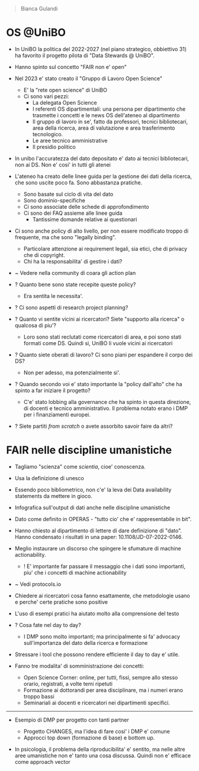 > Bianca Gulandi

# OS @UniBO

- In UniBO la politica del 2022-2027 (nel piano strategico, obbiettivo 31) ha favorito il progetto pilota di "Data Stewards @ UniBO".
- Hanno spinto sul concetto "FAIR non e' open"
- Nel 2023 e' stato creato il "Gruppo di Lavoro Open Science"
    - E' la "rete open science" di UniBO
    - Ci sono vari pezzi:
        - La delegata Open Science
        - I referenti OS dipartimentali: una persona per dipartimento che trasmette i concetti e le news OS dell'ateneo al dipartimento
        - Il gruppo di lavoro in se', fatto da professori, tecnici bibliotecari, area della ricerca, area di valutazione e area trasferimento tecnologico.
        - Le aree tecnico amministrative
        - Il presidio politico
- In unibo l'accuratezza del dato depositato e' dato ai tecnici bibliotecari, non ai DS. Non e' cosi' in tutti gli atenei
- L'ateneo ha creato delle linee guida per la gestione dei dati della ricerca, che sono uscite poco fa. Sono abbastanza pratiche.
    - Sono basate sul ciclo di vita del dato
    - Sono dominio-specifiche
    - Ci sono associate delle schede di approfondimento
    - Ci sono dei FAQ assieme alle linee guida
        - Tantissime domande relative ai questionari
- Ci sono anche policy di alto livello, per non essere modificato troppo di frequente, ma che sono "legally binding".
    - Particolare attenzione ai requirement legali, sia etici, che di privacy che di copyright.
    - Chi ha la responsabilita' di gestire i dati?
- ~ Vedere nella community di coara gli action plan 

- ? Quanto bene sono state recepite queste policy?
    - Era sentita le necessita'.
- ? Ci sono aspetti di research project planning?
- ? Quanto vi sentite vicini ai ricercatori? Siete "supporto alla ricerca" o qualcosa di piu'?
    - Loro sono stati reclutati come ricercatori di area, e poi sono stati formati come DS. Quindi si, UniBO li vuole vicini ai ricercatori
- ? Quanto siete oberati di lavoro? Ci sono piani per espandere il corpo dei DS?
    - Non per adesso, ma potenzialmente si'.
- ? Quando secondo voi e' stato importante la "policy dall'alto" che ha spinto a far iniziare il progetto?
    - C'e' stato lobbing alla governance che ha spinto in questa direzione, di docenti e tecnico amministrativo. Il problema notato erano i DMP per i finanziamenti europei.
- ? Siete partiti *from scratch* o avete assorbito savoir faire da altri?

# FAIR nelle discipline umanistiche
- Tagliamo "scienza" come *scientia*, cioe' conoscenza.
- Usa la definizione di unesco
- Essendo poco bibliometrico, non c'e' la leva dei Data availability statements da mettere in gioco.
- Infografica sull'output di dati anche nelle discipline umanistiche
- Dato come definito in OPERAS - "tutto cio' che e' rappresentabile in bit".
- Hanno chiesto al dipartimento di lettere di dare definizione di "dato". Hanno condensato i risultati in una paper: 10.1108/JD-07-2022-0146.
- Meglio instaurare un discorso che spingere le sfumature di machine actionability.
    - ! E' importante far passare il messaggio che i dati sono importanti, piu' che i concetti di machine actionability
- ~ Vedi protocols.io
- Chiedere ai ricercatori cosa fanno esattamente, che metodologie usano e perche' certe pratiche sono positive
- L'uso di esempi pratici ha aiutato molto alla comprensione del testo

- ? Cosa fate nel day to day?
    - I DMP sono molto importanti; ma principalmente si fa' advocacy sull'importanza del dato della ricerca e formazione
- Stressare i tool che possono rendere efficiente il day to day e' utile.
- Fanno tre modalita' di somministrazione dei concetti:
    - Open Science Corner: online, per tutti, fissi, sempre allo stesso orario, registrati, a volte temi ripetuti
    - Formazione ai dottorandi per area disciplinare, ma i numeri erano troppo bassi
    - Seminariali ai docenti e ricercatori nei dipartimenti specifici.

---
- Esempio di DMP per progetto con tanti partner
    - Progetto CHANGES, ma l'idea di fare cosi' i DMP e' comune
    - Approcci top down (formazione di base) e bottom up.

- In psicologia, il problema della riproducibilita' e' sentito, ma nelle altre aree umanistiche non e' tanto una cosa discussa. Quindi non e' efficace come approach vector